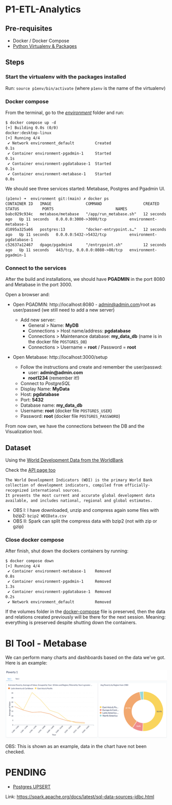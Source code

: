 # P1-ETL-Analytics

## Pre-requisites
* Docker / Docker Compose
* [Python Virtualenv & Packages](environment/virtual_environment.md)

## Steps
### Start the virtualenv with the packages installed
Run: `source p1env/bin/activate` (where `p1env` is the name of the virtualenv)

### Docker compose
From the terminal, go to the [_environment_](environment) folder and run:
```shell
$ docker compose up -d
[+] Building 0.0s (0/0)                                   docker:desktop-linux
[+] Running 4/4
 ✔ Network environment_default         Created                            0.1s
 ✔ Container environment-pgadmin-1     Started                            0.1s
 ✔ Container environment-pgdatabase-1  Started                            0.1s
 ✔ Container environment-metabase-1    Started                            0.0s
```
We should see three services started: Metabase, Postgres and Pgadmin UI.
```
(p1env) ➜  environment git:(main) ✗ docker ps
CONTAINER ID   IMAGE               COMMAND                  CREATED          STATUS          PORTS                           NAMES
babc029c934c   metabase/metabase   "/app/run_metabase.sh"   12 seconds ago   Up 11 seconds   0.0.0.0:3000->3000/tcp          environment-metabase-1
d1095a325a66   postgres:13         "docker-entrypoint.s…"   12 seconds ago   Up 11 seconds   0.0.0.0:5432->5432/tcp          environment-pgdatabase-1
c52637a12467   dpage/pgadmin4      "/entrypoint.sh"         12 seconds ago   Up 11 seconds   443/tcp, 0.0.0.0:8080->80/tcp   environment-pgadmin-1
```

### Connect to the services
After the build and installations, we should have __PGADMIN__ in the port 8080 and Metabase in the port 3000.

Open a browser and:
* Open PGADMIN: http://localhost:8080 - admin@admin.com/root as user/passwd (we still need to add a new server)
  * Add new server:
    * General > Name: __MyDB__
    * Connections > Host name/address: __pgdatabase__ 
    * Connections > Maintenance database: __my_data_db__ (name is in the docker file `POSTGRES_DB`)
    * Connections > Username = __root__ / Password = __root__


* Open Metabase: http://localhost:3000/setup
  * Follow the instructions and create and remember the user/passwd:
    * user: __admin@admin.com__
    * __root1234__ (remember it!)
  * Connect to _PostgreSQL_
  * Display Name: __MyData__
  * Host: __pgdatabase__
  * Port: __5432__
  * Database name: __my_data_db__
  * Username: __root__ (docker file `POSTGRES_USER`)
  * Password: __root__ (docker file `POSTGRES_PASSWORD`)

From now own, we have the connections between the DB and the Visualization tool.

## Dataset
Using the [World Development Data from the WorldBank](https://datacatalog.worldbank.org/search/dataset/0037712/World-Development-Indicators)

Check the [API page too](https://datahelpdesk.worldbank.org/knowledgebase/articles/889386-developer-information-overview)
```
The World Development Indicators (WDI) is the primary World Bank collection of development indicators, compiled from officially-recognized international sources. 
It presents the most current and accurate global development data available, and includes national, regional and global estimates.
```

- OBS I: I have downloaded, unzip and compress again some files with bzip2: `bzip2 WDIData.csv`
- OBS II: Spark can split the compress data with bzip2 (not with zip or gzip)

### Close docker compose
After finish, shut down the dockers containers by running:
```shell
$ docker compose down
[+] Running 4/4
 ✔ Container environment-metabase-1    Removed                                                                                                                                            0.8s
 ✔ Container environment-pgadmin-1     Removed                                                                                                                                            1.3s
 ✔ Container environment-pgdatabase-1  Removed                                                                                                                                            0.2s
 ✔ Network environment_default         Removed
```

If the volumes folder in the [docker-compose](environment/docker-compose.yaml) file is preserved, then the data and relations created previously will be there for the next session. 
Meaning: everything is preserved despite shutting down the containers.

# BI Tool - Metabase
We can perform many charts and dashboards based on the data we've got. Here is an example:

![img.png](resources/imgs/img.png)

OBS: This is shown as an example, data in the chart have not been checked.

# PENDING
* [Postgres UPSERT](https://www.postgresqltutorial.com/postgresql-tutorial/postgresql-upsert/)

Link: https://spark.apache.org/docs/latest/sql-data-sources-jdbc.html
